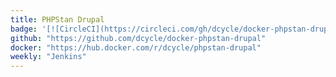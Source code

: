```yaml
---
title: PHPStan Drupal
badge: '[![CircleCI](https://circleci.com/gh/dcycle/docker-phpstan-drupal.svg?style=svg)](https://circleci.com/gh/dcycle/docker-phpstan-drupal)'
github: "https://github.com/dcycle/docker-phpstan-drupal"
docker: "https://hub.docker.com/r/dcycle/phpstan-drupal"
weekly: "Jenkins"
---
```


